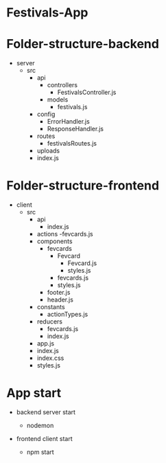 # Festivals-App
  # Folder-structure-backend
- server
  - src
    - api
      - controllers
        - FestivalsController.js
      - models
        - festivals.js
    - config 
      - ErrorHandler.js
      - ResponseHandler.js
    - routes
      - festivalsRoutes.js
    - uploads
    - index.js


# Folder-structure-frontend
- client
  - src
    - api
      - index.js
    - actions
      -fevcards.js
    - components
      - fevcards
        - Fevcard
          - Fevcard.js
          - styles.js
        - fevcards.js
        - styles.js
      - footer.js
      - header.js
    - constants
      - actionTypes.js
    - reducers
      - fevcards.js
      - index.js
    - app.js
    - index.js
    - index.css
    - styles.js

# App start
- backend server start
  - nodemon 
  
- frontend client start
  - npm start
